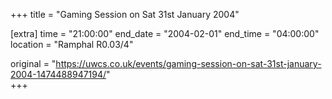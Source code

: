 +++
title = "Gaming Session on Sat 31st January 2004"

[extra]
time = "21:00:00"
end_date = "2004-02-01"
end_time = "04:00:00"
location = "Ramphal R0.03/4"

original = "https://uwcs.co.uk/events/gaming-session-on-sat-31st-january-2004-1474488947194/"    
+++



